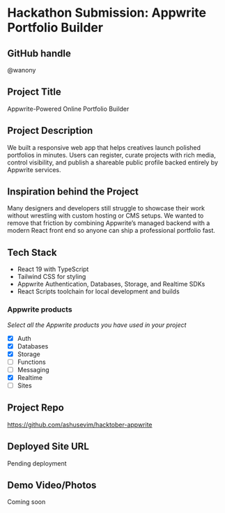 # Hackathon Submission: Appwrite Portfolio Builder

## GitHub handle

@wanony

## Project Title

Appwrite-Powered Online Portfolio Builder

## Project Description    

We built a responsive web app that helps creatives launch polished portfolios in minutes. Users can register, curate projects with rich media, control visibility, and publish a shareable public profile backed entirely by Appwrite services.

## Inspiration behind the Project  

Many designers and developers still struggle to showcase their work without wrestling with custom hosting or CMS setups. We wanted to remove that friction by combining Appwrite’s managed backend with a modern React front end so anyone can ship a professional portfolio fast.

## Tech Stack    

- React 19 with TypeScript
- Tailwind CSS for styling
- Appwrite Authentication, Databases, Storage, and Realtime SDKs
- React Scripts toolchain for local development and builds

### Appwrite products
_Select all the Appwrite products you have used in your project_

<!--
Update the checkbox to [x] for the products used.

e.g.:

- [x] Auth 
-->

- [x] Auth
- [x] Databases
- [x] Storage
- [ ] Functions
- [ ] Messaging
- [x] Realtime
- [ ] Sites

## Project Repo  

https://github.com/ashusevim/hacktober-appwrite

## Deployed Site URL

Pending deployment

## Demo Video/Photos  

Coming soon